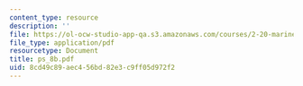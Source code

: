 ```yaml
---
content_type: resource
description: ''
file: https://ol-ocw-studio-app-qa.s3.amazonaws.com/courses/2-20-marine-hydrodynamics-13-021-spring-2005/8cd49c89aec456bd82e3c9ff05d972f2_ps_8b.pdf
file_type: application/pdf
resourcetype: Document
title: ps_8b.pdf
uid: 8cd49c89-aec4-56bd-82e3-c9ff05d972f2
---
```

